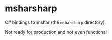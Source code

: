 # msharsharp

C# bindings to mshar (the `msharsharp` directory).

Not ready for production and not even functional